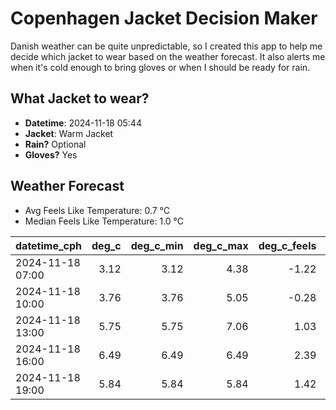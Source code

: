 
# Copenhagen Jacket Decision Maker

Danish weather can be quite unpredictable, so I created this app to help me decide which jacket to wear based on the weather forecast. 
It also alerts me when it's cold enough to bring gloves or when I should be ready for rain.

## What Jacket to wear?

- **Datetime**: 2024-11-18 05:44
- **Jacket**: Warm Jacket
- **Rain?** Optional
- **Gloves?** Yes

## Weather Forecast
- Avg Feels Like Temperature: 0.7 °C
- Median Feels Like Temperature: 1.0 °C

| datetime_cph     |   deg_c |   deg_c_min |   deg_c_max |   deg_c_feels | weather   | wind   | rain   |
|:-----------------|--------:|------------:|------------:|--------------:|:----------|:-------|:-------|
| 2024-11-18 07:00 |    3.12 |        3.12 |        4.38 |         -1.22 | Clouds    | Medium | None   |
| 2024-11-18 10:00 |    3.76 |        3.76 |        5.05 |         -0.28 | Clouds    | Medium | None   |
| 2024-11-18 13:00 |    5.75 |        5.75 |        7.06 |          1.03 | Rain      | High   | Low    |
| 2024-11-18 16:00 |    6.49 |        6.49 |        6.49 |          2.39 | Rain      | High   | Low    |
| 2024-11-18 19:00 |    5.84 |        5.84 |        5.84 |          1.42 | Clouds    | High   | None   |
        